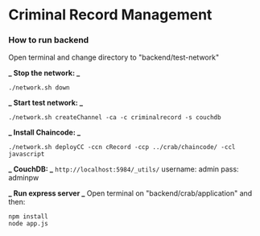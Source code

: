 # Criminal Record Management

### How to run backend

Open terminal and change directory to "backend/test-network"

**_ Stop the network: _**

```
./network.sh down
```

**_ Start test network: _**

```
./network.sh createChannel -ca -c criminalrecord -s couchdb
```

**_ Install Chaincode: _**

```
./network.sh deployCC -ccn cRecord -ccp ../crab/chaincode/ -ccl javascript
```

**_ CouchDB: _**
`http://localhost:5984/_utils/`
username: admin
pass: adminpw

**_ Run express server _**
Open terminal on "backend/crab/application" and then:

```
npm install
node app.js
```
